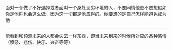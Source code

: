 面对一个做了不好选择或者面对一个身处恶劣环境的人，不要同情他更不要想假如你是他你也会这么做，因为这一切都是他应得的。你要想的是自己怎样能避免成为他
___
能看到和预测未来的人都会失去一样东西，即当未来到来的时候所对应的各种感情（愤怒、悲伤、快乐、兴奋等等）